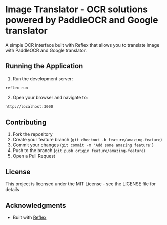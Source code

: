 # Image Translator - OCR solutions powered by PaddleOCR and Google translator

A simple OCR interface built with Reflex that allows you to translate image with PaddleOCR and Google translator.

## Running the Application

1. Run the development server:
```bash
reflex run
```

2. Open your browser and navigate to:
```
http://localhost:3000
```

## Contributing

1. Fork the repository
2. Create your feature branch (`git checkout -b feature/amazing-feature`)
3. Commit your changes (`git commit -m 'Add some amazing feature'`)
4. Push to the branch (`git push origin feature/amazing-feature`)
5. Open a Pull Request

## License

This project is licensed under the MIT License - see the LICENSE file for details

## Acknowledgments

- Built with [Reflex](https://reflex.dev/)
